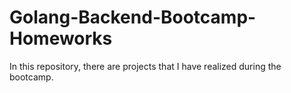 # Golang-Backend-Bootcamp-Homeworks
In this repository, there are projects that I have realized during the bootcamp.
